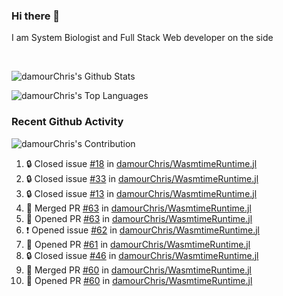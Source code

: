 ### Hi there 👋
I am System Biologist and Full Stack Web developer on the side



<br/>
  


<!-- GitHub Readme Github Stats - https://github.com/anuraghazra/github-readme-stats -->
![damourChris's Github Stats ](https://github-readme-stats.vercel.app/api?username=damourChris&show_icons=true&theme=transparent)

![damourChris's Top Languages](https://github-readme-stats.vercel.app/api/top-langs/?username=damourChris&layout=pie&theme=transparent)
<br/>


<h3> Recent Github Activity </h3>

<!-- Github Contribution Stats  - https://github.com/ashutosh00710/github-readme-activity-graph -->
![damourChris's Contribution](https://github-readme-activity-graph.vercel.app/graph/?username=damourChris&bg_color=1F222E&color=F8D866&line=F85D7F&point=FFFFFF&hide_border=true)
<!-- https://github.com/jamesgeorge007/github-activity-readme -->

<!--START_SECTION:activity-->
1. 🔒 Closed issue [#18](https://github.com/damourChris/WasmtimeRuntime.jl/issues/18) in [damourChris/WasmtimeRuntime.jl](https://github.com/damourChris/WasmtimeRuntime.jl)
2. 🔒 Closed issue [#33](https://github.com/damourChris/WasmtimeRuntime.jl/issues/33) in [damourChris/WasmtimeRuntime.jl](https://github.com/damourChris/WasmtimeRuntime.jl)
3. 🔒 Closed issue [#13](https://github.com/damourChris/WasmtimeRuntime.jl/issues/13) in [damourChris/WasmtimeRuntime.jl](https://github.com/damourChris/WasmtimeRuntime.jl)
4. 🎉 Merged PR [#63](https://github.com/damourChris/WasmtimeRuntime.jl/pull/63) in [damourChris/WasmtimeRuntime.jl](https://github.com/damourChris/WasmtimeRuntime.jl)
5. 💪 Opened PR [#63](https://github.com/damourChris/WasmtimeRuntime.jl/pull/63) in [damourChris/WasmtimeRuntime.jl](https://github.com/damourChris/WasmtimeRuntime.jl)
6. ❗ Opened issue [#62](https://github.com/damourChris/WasmtimeRuntime.jl/issues/62) in [damourChris/WasmtimeRuntime.jl](https://github.com/damourChris/WasmtimeRuntime.jl)
7. 💪 Opened PR [#61](https://github.com/damourChris/WasmtimeRuntime.jl/pull/61) in [damourChris/WasmtimeRuntime.jl](https://github.com/damourChris/WasmtimeRuntime.jl)
8. 🔒 Closed issue [#46](https://github.com/damourChris/WasmtimeRuntime.jl/issues/46) in [damourChris/WasmtimeRuntime.jl](https://github.com/damourChris/WasmtimeRuntime.jl)
9. 🎉 Merged PR [#60](https://github.com/damourChris/WasmtimeRuntime.jl/pull/60) in [damourChris/WasmtimeRuntime.jl](https://github.com/damourChris/WasmtimeRuntime.jl)
10. 💪 Opened PR [#60](https://github.com/damourChris/WasmtimeRuntime.jl/pull/60) in [damourChris/WasmtimeRuntime.jl](https://github.com/damourChris/WasmtimeRuntime.jl)
<!--END_SECTION:activity-->


